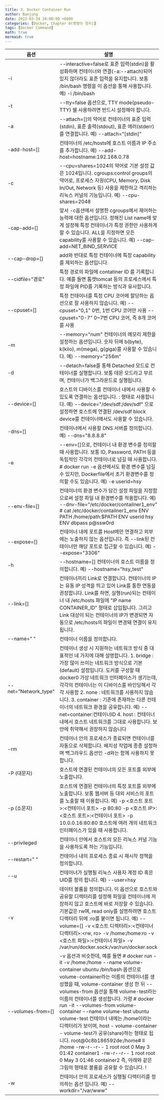 ```yaml
---
title: 3. Docker Container Run
author: Banjung
date: 2022-03-24 10:00:00 +0800
categories: [Docker, Chapter 0(명령어 정리)]
tags: [Docker Command]
math: true
mermaid: true
---
```



|옵션|설명|
|---|---|
|-i| --interactive=false로 표준 입력(stdin)을 활성화하며 컨테이너와 연결(-a:--attach)되어 있지 않더라도 표준 입력을 유지합니다. 보통 /bin/bash 명령을 이 옵션을 통해 사용합니다. 예) -i /bin/bash|
|-t|--tty=false 옵션으로, TTY mode(pseudo-TTY) 쉘 사용하려면 반드시 설정해야 합니다.|
|-a|--attach=[]의 약어로 컨테이너의 표준 입력(stdin), 표준 출력(stdout), 표준 에러(stderr)를 연결합니다. 예) --attach="[stdin]"|
|-add-host=[]|컨테이너의 /etc/hosts에 호스트 이름과 IP 주소를 추가합니다. 예) --add-host=hostname:192.168.0.78|
|-c|--cpu=shares=1024의 약어로 기본 설정 값은 1024입니다. cgroups:control groups의 약어로, 프로세스 자원(CPU, Memory, Disk In/Out, Network 등) 사용을 제한하고 격리하는 리눅스 커널의 기능입니다. 예) --cpu-shares=2048|
|-cap-add=[]|	앞서 -c옵션에서 설명한 cgroups에서 제어하는 능력에 대한 옵션입니다. 정해진 List name에 맞게 설정해 특정 컨테이너가 특정 권한만 사용하게 할 수 있습니다. ALL을 지정하면 모든 capability를 사용할 수 있습니다. 예) --cap-add=NET_BIND_SERVICE|
|--cap-drop=[]|add와 반대로 특정 컨테이너에 특정 capability를 제외하는 옵션입니다.|
|--cidfile="경로"|	특정 경로의 파일에 contatiner ID 를 기록합니다. 예를 들면 톰캣tomcat 등의 프로세스에서 특정 파일에 PID를 기록하는 방식과 유사합니다.|
|--cpuset=[]|특정 컨테이너를 특정 CPU 코어에 할당하는 옵션으로 잘 사용하지 않습니다. 예) --cpuset="0,1" 0번, 1번 CPU 코어만 사용 --cpuset="0-7" 0~7번 CPU 코어, 즉 8개 코어를 사용|
|-m|--memory="num" 컨테이너의 메모리 제한을 설정하는 옵션입니다. 숫자 뒤에 b(byte), k(kilo), m(mega), g(giga)를 사용할 수 있습니다. 예) --memory="256m"|
|-d|--detach=false를 통해 Detached 모드로 컨테이너를 실행합니다. 보통 데몬 모드라고 부르며, 컨테이너가 백그라운드로 실행됩니다.|
|--device=[]|호스트의 디바이스를 컨테이너 내에서 사용할 수 있도록 연결하는 옵션입니다. : 형태로 사용합니다. 예) --device="/dev/sdf:/dev/sdf" 으로 설정하면 호스트에 연결된 /dev/sdf block device를 컨테이너에서도 사용할 수 있습니다.|
|-dns=[]|컨테이너에서 사용할 DNS 서버를 정의합니다. 예) --dns="8.8.8.8"|
|-e|--env=[]으로, 컨테이너 내 환경 변수를 정의할 때 사용합니다. 보통 ID, Password, PATH 등을 독립적인 각각의 컨테이너로 넘길 때 사용합니다. # docker run -e 옵션에서도 환경 변수를 넘길 수 있지만, Dockerfile에서 초기 환경변수를 정의할 수도 있습니다. 예) -e userid=hsy|
|--env-file=[]|컨테이너의 환경 변수가 담긴 설정 파일을 지정함으로써 설정 파일 내 환경변수를 적용합니다. 예) --dnv-file="/etc/docker/contailner1_env" # cat /etc/docker/contailner1_env ENV PATH /home/path:$PATH ENV userid hsy ENV dbpass p@ssw0rd|
|--expose=[]|컨테이너 내에 포트를 Host에만 연결하고 외부에는 노출하지 않는 옵션입니다. 즉 --link된 컨테이너만 해당 포트로 접근할 수 있습니다. 예) --expose="3306"|
|-h|--hostname=[] 컨테이너의 호스트 이름을 정의합니다. 예) --hostname="hsy_test"|
|--link=[]|컨테이너끼리 Link로 연결합니다. 컨테이너의 IP는 유동 IP 성격을 띄고 있어 Link를 통한 연동을 권장합니다. Link를 하면, 실행(run)되는 컨테이너 내 /etc/hosts 파일에 "IP name CONTAINER_ID" 형태로 삽입됩니다. 그리고 Link 대상이 되는 컨테이너의 IP가 변경되면 자동으로 /etc/hosts의 파일이 변경돼 연결이 유지됩니다.|
|--name=" "|	컨테이너 이름을 정의합니다.|
|--net="Network_type"|컨테이너 생성 시 지원하는 네트워크 방식 중 대표적인 네 가지에 대해 설명합니다. 1. bridge : 가장 많이 쓰이는 네트워크 방식으로 기본(default) 설정입니다. 도커를 구성할 때 docker0 가상 네트워크 인터페이스가 생기는데, 각각의 컨테이너는 이 디바이스를 바인딩해서 각각 사용함 2. none : 네트워크를 사용하지 않습니다. 3. container : 기존에 존재하는 다른 컨테이너의 네트워크 환경을 공유합니다. 예) --net=container:컨테이너ID 4. host : 컨테이너 내에서 호스트 네트워크를 그대로 사용합니다. 보안에 취약해서 권장하지 않습니다|
|-rm|컨테이너 안의 프로세스가 종료되면 컨테이너를 자동으로 삭제합니다. 배치성 작업에 종종 설정하며 백그라우드 옵션인 -d와는 함께 사용하지 못합니다.|
|-P (대문자)|호스트에 연결된 컨테이너의 모든 포트를 외부에 노출합니다.|
|-p (소문자)|	호스트에 연결된 컨테이너의 특정 포트를 외부에 노출합니다. 보통 웹서버 등 대외 서비스의 포트를 노출할 때 이용합니다. 예) -p <호스트 포트>:<컨테이너 포트> -p 80:80 -p <호스트 IP>:<호스트 포트>:<컨테이너 포트> -p 10.0.0.16:80:80 호스트에 여러 개의 네트워크 인터페이스가 있을 때 사용합니다.|
|--privileged|컨테이너 안에서 호스트의 모든 리눅스 커널 기능을 사용하도록 하는 기능입니다.|
|--restart=" "|컨테이너 내의 프로세스 종료 시 재시작 정책을 정의합니다.|
|--u|컨테이너가 실행될 리눅스 사용자 계정 ID 혹은 UID를 정의 합니다. 예) --user=hsy|
|-v|	데이터 볼륨을 정의합니다. 이 옵션으로 호스트와 공유할 디렉터리를 설정해 파일을 컨테이너에 저장하지 않고 호스트에 바로 저장할 수 있습니다. 기본값은 rw며, read only를 설명하려면 호스트 디렉터리 뒤에 :ro를 붙이면 됩니다. 예) --volume=[] -v <호스트 디렉터리>:<컨테이너 디렉터리>:<rw, ro> -v /home:/home:ro -v <호스트 파일>:<컨테이너 파일> -v /var/run/docker.sock:/var/run/docker.sock|
|--volumes-from=[]|-v 옵션과 비슷한데, 예를 들면 # docker run -it -v /home:/home --name volume-container ubuntu /bin/bash 옵션으로 volume-container라는 이름의 컨테이너를 생성했을 때, volume-container 생성 한 뒤 --volumes-from 옵션을 통해 volume-test라는 이름의 컨테이너를 생성합니다. 가령 # docker run -it --volumes-from volume-container --name volume-test ubuntu volume-test 컨테이너 내에는 /home이라는 디렉터리가 보이며, host - volume-container - volume-test가 공유(share)하는 형태로 됩니다. root@0c8b186592de:/home# ll /home -rw-r--r-- 1 root root 0 May 3 01:42 container1 -rw-r--r-- 1 root root 0 May 3 01:46 container2 즉, 아래와 같은 그림의 형태로 볼륨을 공유할 수 있습니다. !|
|-w|컨테이너 안의 프로세스가 실행될 디렉터리를 정의하는 옵션 입니다. 예) --workdir="/var/www"|